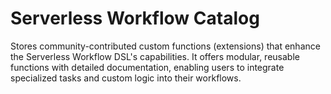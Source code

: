 # Serverless Workflow Catalog
Stores community-contributed custom functions (extensions) that enhance the Serverless Workflow DSL's capabilities. It offers modular, reusable functions with detailed documentation, enabling users to integrate specialized tasks and custom logic into their workflows.
